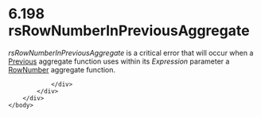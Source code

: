 <html dir="LTR" xmlns:mshelp="http://msdn.microsoft.com/mshelp" xmlns:ddue="http://ddue.schemas.microsoft.com/authoring/2003/5" xmlns:xlink="http://www.w3.org/1999/xlink" xmlns:tool="http://www.microsoft.com/tooltip">
    <head>
        <meta http-equiv="Content-Type" content="text/html; CHARSET=utf-8"></meta>
        <meta name="save" content="history"></meta>
        <title>6.198 rsRowNumberInPreviousAggregate</title>
        <xml>
            <mshelp:toctitle title="6.198 rsRowNumberInPreviousAggregate"></mshelp:toctitle>
            <mshelp:rltitle title="[MS-RDL]: rsRowNumberInPreviousAggregate"></mshelp:rltitle>
            <mshelp:keyword index="A" term="0db03e44-0837-42fb-9b72-e71280f15d12"></mshelp:keyword>
            <mshelp:attr name="DCSext.ContentType" value="open specification"></mshelp:attr>
            <mshelp:attr name="AssetID" value="0db03e44-0837-42fb-9b72-e71280f15d12"></mshelp:attr>
            <mshelp:attr name="TopicType" value="kbRef"></mshelp:attr>
            <mshelp:attr name="DCSext.Title" value="[MS-RDL]: rsRowNumberInPreviousAggregate" />
        </xml>
    </head>
    <body>
        <div id="header">
            <h1 class="heading">6.198 rsRowNumberInPreviousAggregate</h1>
        </div>
        <div id="mainSection">
            <div id="mainBody">
                <div id="allHistory" class="saveHistory"></div>
                <div id="sectionSection0" class="section" name="collapseableSection">
                    

<p><i>rsRowNumberInPreviousAggregate</i> is a critical error
that will occur when a <a href="3e1da2a1-547f-4b00-b88e-62847bea3419.htm">Previous</a>
aggregate function uses within its <i>Expression</i> parameter a <a href="5246ac2c-9de7-42a2-9b5a-73484f9fe73b.htm">RowNumber</a> aggregate function.</p>


                </div>
            </div>
        </div>
    </body>
</html>